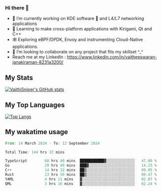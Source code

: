 ### Hi there 👋

- 🔭 I’m currently working on KDE software 💓 and L4/L7 networking applications 
- 📖 Learning to make cross-platform applications with Kirigami, Qt and C++
- 🕸️ Exploring eBPF/DPDK, Envoy and instrumenting Cloud-Native applications. 
- 👯 I’m looking to collaborate on any project that fits my skillset ^_^
- Reach me at my LinkedIn : https://www.linkedin.com/in/vaitheeswaran-janakiraman-8231a3200/

## My Stats
[![VaithiSniper's GitHub stats](https://github-readme-stats.vercel.app/api?username=VaithiSniper&hide=stars&theme=radical)](https://github.com/anuraghazra/github-readme-stats)

## My Top Languages

[![Top Langs](https://github-readme-stats.vercel.app/api/top-langs/?username=VaithiSniper&layout=compact)](https://github.com/anuraghazra/github-readme-stats)

## My wakatime usage

<!--START_SECTION:waka-->

```rust
From: 14 March 2024 - To: 12 September 2024

Total Time: 144 hrs 32 mins

TypeScript        68 hrs 40 mins  ███████████▓░░░░░░░░░░░░░   47.00 %
Go                20 hrs 49 mins  ███▓░░░░░░░░░░░░░░░░░░░░░   14.25 %
C++               14 hrs 32 mins  ██▒░░░░░░░░░░░░░░░░░░░░░░   09.95 %
Rust              13 hrs 50 mins  ██▒░░░░░░░░░░░░░░░░░░░░░░   09.47 %
YAML              4 hrs 11 mins   ▓░░░░░░░░░░░░░░░░░░░░░░░░   02.87 %
QML               3 hrs 16 mins   ▓░░░░░░░░░░░░░░░░░░░░░░░░   02.24 %
```

<!--END_SECTION:waka-->
